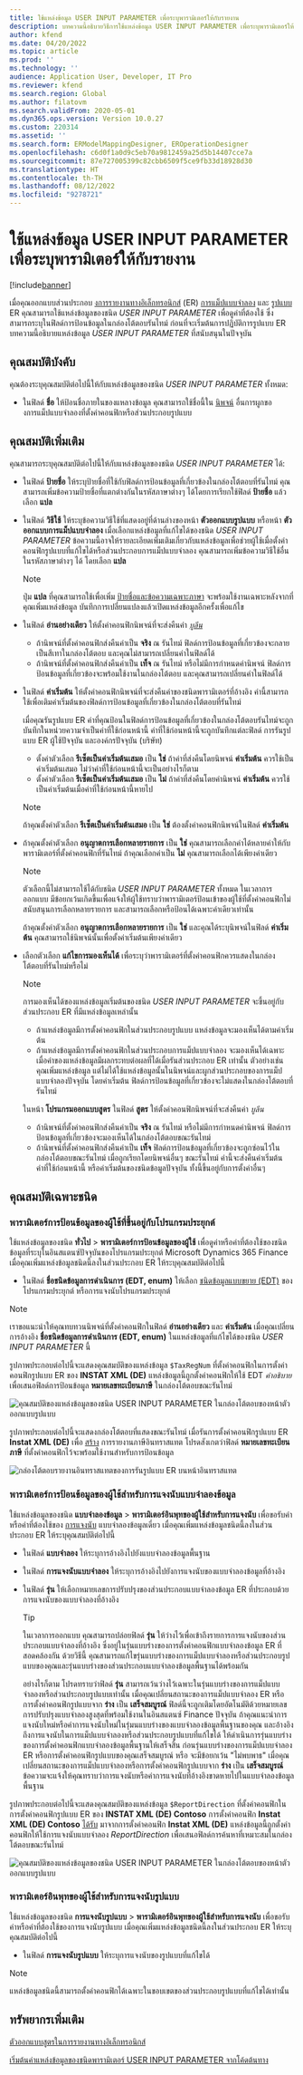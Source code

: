 ```yaml
---
title: ใช้แหล่งข้อมูล USER INPUT PARAMETER เพื่อระบุพารามิเตอร์ให้กับรายงาน
description: บทความนี้อธิบายวิธีการใช้แหล่งข้อมูล USER INPUT PARAMETER เพื่อระบุพารามิเตอร์ให้กับรายงานที่คุณสร้างขึ้น
author: kfend
ms.date: 04/20/2022
ms.topic: article
ms.prod: ''
ms.technology: ''
audience: Application User, Developer, IT Pro
ms.reviewer: kfend
ms.search.region: Global
ms.author: filatovm
ms.search.validFrom: 2020-05-01
ms.dyn365.ops.version: Version 10.0.27
ms.custom: 220314
ms.assetid: ''
ms.search.form: ERModelMappingDesigner, EROperationDesigner
ms.openlocfilehash: c6d0f1a0d9c5eb70a9812459a25d5b14407cce7a
ms.sourcegitcommit: 87e727005399c82cbb6509f5ce9fb33d18928d30
ms.translationtype: HT
ms.contentlocale: th-TH
ms.lasthandoff: 08/12/2022
ms.locfileid: "9278721"
---
```

# <a name="use-user-input-parameter-data-sources-to-specify-parameters-for-a-report"></a>ใช้แหล่งข้อมูล USER INPUT PARAMETER เพื่อระบุพารามิเตอร์ให้กับรายงาน

[!include[banner](../includes/banner.md)]

เมื่อคุณออกแบบส่วนประกอบ [งการรายงานทางอิเล็กทรอนิกส์](general-electronic-reporting.md) (ER) [การแม็ปแบบจำลอง](er-overview-components.md#model-mapping-component) และ [รูปแบบ](er-overview-components.md#format-component) ER คุณสามารถใช้แหล่งข้อมูลของชนิด *USER INPUT PARAMETER* เพื่อดูค่าที่ต้องใช้ ซึ่งสามารถระบุในฟิลด์การป้อนข้อมูลในกล่องโต้ตอบรันไทม์ ก่อนที่จะเริ่มต้นการปฏิบัติการรูปแบบ ER บทความนี้อธิบายแหล่งข้อมูล *USER INPUT PARAMETER* ที่สนับสนุนในปัจจุบัน

## <a name="mandatory-properties"></a><a name="mandatory-properties"></a>คุณสมบัติบังคับ

คุณต้องระบุคุณสมบัติต่อไปนี้ให้กับแหล่งข้อมูลของชนิด *USER INPUT PARAMETER* ทั้งหมด:

- ในฟิลด์ **ชื่อ** ให้ป้อนชื่อภายในของแหลางข้อมูล คุณสามารถใช้ชื่อนี้ใน [นิพจน์](er-formula-language.md) อื่นการผูกของการแม็ปแบบจำลองที่ตั้งค่าคอนฟิกหรือส่วนประกอบรูปแบบ

## <a name="optional-properties"></a><a name="optional-properties"></a>คุณสมบัติเพิ่มเติม

คุณสามารถระบุคุณสมบัติต่อไปนี้ให้กับแหล่งข้อมูลของชนิด *USER INPUT PARAMETER* ได้:

- ในฟิลด์ **ป้ายชื่อ** ให้ระบุป้ายชื่อที่ใช้กับฟิลด์การป้อนข้อมูลที่เกี่ยวข้องในกล่องโต้ตอบที่รันไทม์ คุณสามารถเพิ่มข้อความป้ายชื่อที่แตกต่างกันในรหัสภาษาต่างๆ ได้โดยการเรียกใช้ฟิลด์ **ป้ายชื่อ** แล้วเลือก **แปล**
- ในฟิลด์ **วิธีใช้** ให้ระบุข้อความวิธีใช้ที่แสดงอยู่ที่ด้านล่างของหน้า **ตัวออกแบบรูปแบบ** หรือหน้า **ตัวออกแบบการแม็ปแบบจำลอง** เมื่อเลือกแหล่งข้อมูลที่แก้ไขได้ของชนิด *USER INPUT PARAMETER* ข้อความนี้อาจให้รายละเอียดเพิ่มเติมเกี่ยวกับแหล่งข้อมูลเพื่อช่วยผู้ใช้เมื่อตั้งค่าคอนฟิกรูปแบบที่แก้ไขได้หรือส่วนประกอบการแม็ปแบบจำลอง คุณสามารถเพิ่มข้อความวิธีใช้อื่นในรหัสภาษาต่างๆ ได้ โดยเลือก **แปล**

    > [!NOTE]
    > ปุ่ม **แปล** ที่คุณสามารถใช้เพื่อเพิ่ม [ป้ายชื่อและข้อความเฉพาะภาษา](er-design-multilingual-reports.md#format-component) จะพร้อมใช้งานเฉพาะหลังจากที่คุณเพิ่มแหล่งข้อมูล บันทึกการเปลี่ยนแปลงแล้วเปิดแหล่งข้อมูลอีกครั้งเพื่อแก้ไข

- ในฟิลด์ **อ่านอย่างเดียว** ให้ตั้งค่าคอนฟิกนิพจน์ที่จะส่งคืนค่า *[บูลีน](er-formula-supported-data-types-primitive.md#boolean)*

    - ถ้านิพจน์ที่ตั้งค่าคอนฟิกส่งคืนค่าเป็น **จริง** ณ รันไทม์ ฟิลด์การป้อนข้อมูลที่เกี่ยวข้องจะกลายเป็นสีเทาในกล่องโต้ตอบ และคุณไม่สามารถเปลี่ยนค่าในฟิลด์ได้
    - ถ้านิพจน์ที่ตั้งค่าคอนฟิกส่งคืนค่าเป็น **เท็จ** ณ รันไทม์ หรือไม่มีการกำหนดค่านิพจน์ ฟิลด์การป้อนข้อมูลที่เกี่ยวข้องจะพร้อมใช้งานในกล่องโต้ตอบ และคุณสามารถเปลี่ยนค่าในฟิลด์ได้

- ในฟิลด์ **ค่าเริ่มต้น** ให้ตั้งค่าคอนฟิกนิพจน์ที่จะส่งคืนค่าของชนิดพารามิเตอร์ที่อ้างอิง ค่านี้สามารถใช้เพื่อเติมค่าเริ่มต้นของฟิลด์การป้อนข้อมูลที่เกี่ยวข้องในกล่องโต้ตอบที่รันไทม์

    เมื่อคุณรันรูปแบบ ER ค่าที่คุณป้อนในฟิลด์การป้อนข้อมูลที่เกี่ยวข้องในกล่องโต้ตอบรันไทม์จะถูกบันทึกในหน่วยความจําเป็นค่าที่ใช้ก่อนหน้านี้ ค่าที่ใช้ก่อนหน้านี้จะถูกบันทึกแต่ละฟิลด์ การรันรูปแบบ ER ผู้ใช้ปัจจุบัน และองค์กรปัจจุบัน (บริษัท)

    - ตั้งค่าตัวเลือก **รีเซ็ตเป็นค่าเริ่มต้นเสมอ** เป็น **ใช่** ถ้าค่าที่ส่งคืนโดยนิพจน์ **ค่าเริ่มต้น** ควรใช้เป็นค่าเริ่มต้นเสมอ ไม่ว่าค่าที่ใช้ก่อนหน้านี้จะเป็นอย่างไรก็ตาม
    - ตั้งค่าตัวเลือก **รีเซ็ตเป็นค่าเริ่มต้นเสมอ** เป็น **ไม่** ถ้าค่าที่ส่งคืนโดยค่านิพจน์ **ค่าเริ่มต้น** ควรใช้เป็นค่าเริ่มต้นเมื่อค่าที่ใช้ก่อนหน้านี้หายไป

    > [!NOTE]
    > ถ้าคุณตั้งค่าตัวเลือก **รีเซ็ตเป็นค่าเริ่มต้นเสมอ** เป็น **ใช่** ต้องตั้งค่าคอนฟิกนิพจน์ในฟิลด์ **ค่าเริ่มต้น**

- ถ้าคุณตั้งค่าตัวเลือก **อนุญาตการเลือกหลายรายการ** เป็น **ใช่** คุณสามารถเลือกค่าได้หลายค่าให้กับพารามิเตอร์ที่ตั้งค่าคอนฟิกที่รันไทม์ ถ้าคุณเลือกค่าเป็น **ไม่** คุณสามารถเลือกได้เพียงค่าเดียว

    > [!NOTE]
    > ตัวเลือกนี้ไม่สามารถใช้ได้กับชนิด *USER INPUT PARAMETER* ทั้งหมด ในเวลาการออกแบบ มีข้อยกเว้นเกิดขึ้นเพื่อแจ้งให้ผู้ใช้ทราบว่าพารามิเตอร์ป้อนเข้าของผู้ใช้ที่ตั้งค่าคอนฟิกไม่สนับสนุนการเลือกหลายรายการ และสามารถเลือกหรือป้อนได้เฉพาะค่าเดียวเท่านั้น
    >
    > ถ้าคุณตั้งค่าตัวเลือก **อนุญาตการเลือกหลายรายการ** เป็น **ใช่** และคุณได้ระบุนิพจน์ในฟิลด์ **ค่าเริ่มต้น** คุณสามารถใช้นิพจน์นั้นเพื่อตั้งค่าเริ่มต้นเพียงค่าเดียว

- เลือกตัวเลือก **แก้ไขการมองเห็นได้** เพื่อระบุว่าพารามิเตอร์ที่ตั้งค่าคอนฟิกควรแสดงในกล่องโต้ตอบที่รันไทม์หรือไม่

    > [!NOTE]
    > การมองเห็นได้ของแหล่งข้อมูลเริ่มต้นของชนิด *USER INPUT PARAMETER* จะขึ้นอยู่กับส่วนประกอบ ER ที่มีแหล่งข้อมูลเหล่านั้น
    >
    > - ถ้าแหล่งข้อมูลมีการตั้งค่าคอนฟิกในส่วนประกอบรูปแบบ แหล่งข้อมูลจะมองเห็นได้ตามค่าเริ่มต้น
    > - ถ้าแหล่งข้อมูลมีการตั้งค่าคอนฟิกในส่วนประกอบการแม็ปแบบจำลอง จะมองเห็นได้เฉพาะเมื่อค่าของแหล่งข้อมูลมีผลกระทบต่อผลที่ได้เมื่อรันส่วนประกอบ ER เท่านั้น ตัวอย่างเช่น คุณเพิ่มแหล่งข้อมูล แต่ไม่ได้ใช้แหล่งข้อมูลนั้นในนิพจน์และผูกส่วนประกอบของการแม็ปแบบจำลองปัจจุบัน โดยค่าเริ่มต้น ฟิลด์การป้อนข้อมูลที่เกี่ยวข้องจะไม่แสดงในกล่องโต้ตอบที่รันไทม์ 

    ในหน้า **โปรแกรมออกแบบสูตร** ในฟิลด์ **สูตร** ให้ตั้งค่าคอนฟิกนิพจน์ที่จะส่งคืนค่า *บูลีน*

    - ถ้านิพจน์ที่ตั้งค่าคอนฟิกส่งคืนค่าเป็น **จริง** ณ รันไทม์ หรือไม่มีการกำหนดค่านิพจน์ ฟิลด์การป้อนข้อมูลที่เกี่ยวข้องจะมองเห็นได้ในกล่องโต้ตอบขณะรันไทม์
    - ถ้านิพจน์ที่ตั้งค่าคอนฟิกส่งคืนค่าเป็น **เท็จ** ฟิลด์การป้อนข้อมูลที่เกี่ยวข้องจะถูกซ่อนไว้ในกล่องโต้ตอบขณะรันไทม์ เมื่อถูกเรียกโดยนิพจน์อื่นๆ ขณะรันไทม์ ค่านี้จะส่งคืนค่าเริ่มต้น ค่าที่ใช้ก่อนหน้านี้ หรือค่าเริ่มต้นของชนิดข้อมูลปัจจุบัน ทั้งนี้ขึ้นอยู่กับการตั้งค่าอื่นๆ

## <a name="type-specific-properties"></a>คุณสมบัติเฉพาะชนิด

### <a name="application-dependent-user-input-parameter"></a>พารามิเตอร์การป้อนข้อมูลของผู้ใช้ที่ขึ้นอยู่กับโปรแกรมประยุกต์

ใช้แหล่งข้อมูลของชนิด **ทั่วไป** \> **พารามิเตอร์การป้อนข้อมูลของผู้ใช้** เพื่อดูค่าหรือค่าที่ต้องใช้ของชนิดข้อมูลที่ระบุในอินสแตนซ์ปัจจุบันของโปรแกรมประยุกต์ Microsoft Dynamics 365 Finance เมื่อคุณเพิ่มแหล่งข้อมูลชนิดนี้ลงในส่วนประกอบ ER ให้ระบุคุณสมบัติต่อไปนี้

- ในฟิลด์ **ชื่อชนิดข้อมูลการดําเนินการ (EDT, enum)** ให้เลือก [ชนิดข้อมูลแบบขยาย (EDT)](../extensibility/extensible-edts.md) ของโปรแกรมประยุกต์ หรือการแจงนับโปรแกรมประยุกต์

> [!NOTE]
> เราขอแนะนำให้คุณทบทวนนิพจน์ที่ตั้งค่าคอนฟิกในฟิลด์ **อ่านอย่างเดียว** และ **ค่าเริ่มต้น** เมื่อคุณเปลี่ยนการอ้างอิง **ชื่อชนิดข้อมูลการดําเนินการ (EDT, enum)** ในแหล่งข้อมูลที่แก้ไขได้ของชนิด *USER INPUT PARAMETER* นี้

รูปภาพประกอบต่อไปนี้จะแสดงคุณสมบัติของแหล่งข้อมูล `$TaxRegNum` ที่ตั้งค่าคอนฟิกในการตั้งค่าคอนฟิกรูปแบบ ER ของ **INSTAT XML (DE)** แหล่งข้อมูลนี้ถูกตั้งค่าคอนฟิกให้ใช้ EDT *คำอธิบาย* เพื่อเสนอฟิลด์การป้อนข้อมูล **หมายเลขทะเบียนภาษี** ในกล่องโต้ตอบขณะรันไทม์

![คุณสมบัติของแหล่งข้อมูลของชนิด USER INPUT PARAMETER ในกล่องโต้ตอบของหน้าตัวออกแบบรูปแบบ](./media/er-user-input-parameter-data-sources-01.png)

รูปภาพประกอบต่อไปนี้จะแสดงกล่องโต้ตอบที่แสดงขณะรันไทม์ เมื่อรันการตั้งค่าคอนฟิกรูปแบบ ER **Instat XML (DE)** เพื่อ [สร้าง](../../../finance/localizations/tasks/eur-00002-eu-intrastat-declaration.md) การรายงานภาษีอินทราสแทต โปรดสังเกตว่าฟิลด์ **หมายเลขทะเบียนภาษี** ที่ตั้งค่าคอนฟิกไว้จะพร้อมใช้งานสำหรับการป้อนข้อมูล

![กล่องโต้ตอบรายงานอินทราสแทตของการรันรูปแบบ ER บนหน้าอินทราสแทต](./media/er-user-input-parameter-data-sources-02.png)

### <a name="data-model-enumeration-user-input-parameter"></a>พารามิเตอร์การป้อนข้อมูลของผู้ใช้สำหรับการแจงนับแบบจำลองข้อมูล

ใช้แหล่งข้อมูลของชนิด **แบบจำลองข้อมูล** \> **พารามิเตอร์อินพุทของผู้ใช้สำหรับการแจงนับ** เพื่อขอรับค่าหรือค่าที่ต้องใช้ของ [การแจงนับ](er-formula-supported-data-types-primitive.md#enumeration) แบบจำลองข้อมูลเดี่ยว เมื่อคุณเพิ่มแหล่งข้อมูลชนิดนี้ลงในส่วนประกอบ ER ให้ระบุคุณสมบัติต่อไปนี้

- ในฟิลด์ **แบบจำลอง** ให้ระบุการอ้างอิงไปยังแบบจำลองข้อมูลพื้นฐาน
- ในฟิลด์ **การแจงนับแบบจำลอง** ให้ระบุการอ้างอิงไปยังการแจงนับของแบบจำลองข้อมูลที่อ้างอิง
- ในฟิลด์ **รุ่น** ให้เลือกหมายเลขการปรับปรุงของส่วนประกอบแบบจำลองข้อมูล ER ที่ประกอบด้วยการแจงนับของแบบจำลองที่อ้างอิง

    > [!TIP]
    > ในเวลาการออกแบบ คุณสามารถปล่อยฟิลด์ **รุ่น** ให้ว่างไว้เพื่อเข้าถึงรายการการแจงนับของส่วนประกอบแบบจำลองที่อ้างอิง ซึ่งอยู่ในรุ่นแบบร่างของการตั้งค่าคอนฟิกแบบจำลองข้อมูล ER ที่สอดคล้องกัน ด้วยวิธีนี้ คุณสามารถแก้ไขรุ่นแบบร่างของการแม็ปแบบจำลองหรือส่วนประกอบรูปแบบของคุณและรุ่นแบบร่างของส่วนประกอบแบบจำลองข้อมูลพื้นฐานได้พร้อมกัน
    >
    > อย่างไรก็ตาม โปรดทราบว่าฟิลด์ **รุ่น** สามารถเว้นว่างไว้เฉพาะในรุ่นแบบร่างของการแม็ปแบบจำลองหรือส่วนประกอบรูปแบบเท่านั้น เมื่อคุณเปลี่ยนสถานะของการแม็ปแบบจำลอง ER หรือการตั้งค่าคอนฟิกรูปแบบจาก **ร่าง** เป็น **เสร็จสมบูรณ์** ฟิลด์นี้จะถูกเติมโดยอัตโนมัติด้วยหมายเลขการปรับปรุงแบบจำลองสูงสุดที่พร้อมใช้งานในอินสแตนซ์ Finance ปัจจุบัน ถ้าคุณแนะนำการแจงนับใหม่หรือค่าการแจงนับใหม่ในรุ่มนแบบร่างของแบบจำลองข้อมูลพื้นฐานของคุณ และอ้างอิงถึงการแจงนับในการแม็ปแบบจำลองหรือส่วนประกอบรูปแบบที่แก้ไขได้ ให้ดำเนินการรุ่นแบบร่างของการตั้งค่าคอนฟิกแบบจำลองข้อมูลพื้นฐานให้เสร็จสิ้น ก่อนรุ่นแบบร่างของการแม็ปแบบจำลอง ER หรือการตั้งค่าคอนฟิกรูปแบบของคุณเสร็จสมบูรณ์ หรือ จะมีข้อยกเว้น "ไม่พบพาธ" เมื่อคุณเปลี่ยนสถานะของการแม็ปแบบจำลองหรือการตั้งค่าคอนฟิกรูปแบบจาก **ร่าง** เป็น **เสร็จสมบูรณ์** ข้อความจะแจ้งให้คุณทราบว่าการแจงนับหรือค่าการแจงนับที่อ้างอิงขาดหายไปในแบบจำลองข้อมูลพื้นฐาน

รูปภาพประกอบต่อไปนี้จะแสดงคุณสมบัติของแหล่งข้อมูล `$ReportDirection` ที่ตั้งค่าคอนฟิกในการตั้งค่าคอนฟิกรูปแบบ ER ของ **INSTAT XML (DE) Contoso** การตั้งค่าคอนฟิก **Instat XML (DE) Contoso** [ได้รับ](general-electronic-reporting.md#Configuration) มาจากการตั้งค่าคอนฟิก **Instat XML (DE)** แหล่งข้อมูลนี้ถูกตั้งค่าคอนฟิกให้ใช้การแจงนับแบบจำลอง *ReportDirection* เพื่อเสนอฟิลด์การค้นหาที่เหมาะสมในกล่องโต้ตอบขณะรันไทม์

![คุณสมบัติของแหล่งข้อมูลของชนิด USER INPUT PARAMETER ในกล่องโต้ตอบของหน้าตัวออกแบบรูปแบบ](./media/er-user-input-parameter-data-sources-03.png)

### <a name="format-enumeration-user-input-parameter"></a>พารามิเตอร์อินพุทของผู้ใช้สำหรับการแจงนับรูปแบบ

ใช้แหล่งข้อมูลของชนิด **การแจงนับรูปแบบ** \> **พารามิเตอร์อินพุทของผู้ใช้สำหรับการแจงนับ** เพื่อขอรับค่าหรือค่าที่ต้องใช้ของการแจงนับรูปแบบ เมื่อคุณเพิ่มแหล่งข้อมูลชนิดนี้ลงในส่วนประกอบ ER ให้ระบุคุณสมบัติต่อไปนี้

- ในฟิลด์ **การแจงนับรูปแบบ** ให้ระบุการแจงนับของรูปแบบที่แก้ไขได้

> [!NOTE]
> แหล่งข้อมูลชนิดนี้สามารถตั้งค่าคอนฟิกได้เฉพาะในขอบเขตของส่วนประกอบรูปแบบที่แก้ไขได้เท่านั้น

## <a name="additional-resources"></a>ทรัพยากรเพิ่มเติม

[ตัวออกแบบสูตรในการรายงานทางอิเล็กทรอนิกส์](general-electronic-reporting-formula-designer.md)

[เริ่มต้นค่าแหล่งข้อมูลของชนิดพารามิเตอร์ USER INPUT PARAMETER จากโค้ดต้นทาง](er-initiate-uip-data-source-value-from-source-code.md)
